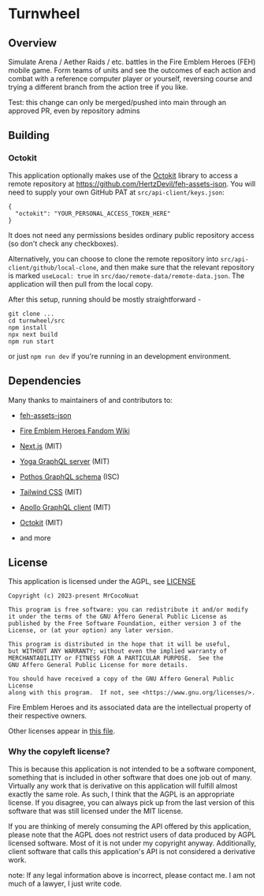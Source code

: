 # Turnwheel

## Overview
Simulate Arena / Aether Raids / etc. battles in the Fire Emblem Heroes (FEH) mobile game. Form teams of units and see the outcomes of each action and combat with a reference computer player or yourself, reversing course and trying a different branch from the action tree if you like.

Test: this change can only be merged/pushed into main through an approved PR, even by repository admins

## Building

### Octokit

This application optionally makes use of the [Octokit](https://github.com/octokit/octokit.js/) library to access a remote repository at https://github.com/HertzDevil/feh-assets-json. You will need to supply your own GitHub PAT at `src/api-client/keys.json`:
```
{
  "octokit": "YOUR_PERSONAL_ACCESS_TOKEN_HERE"
}
```
It does not need any permissions besides ordinary public repository access (so don't check any checkboxes).

Alternatively, you can choose to clone the remote repository into `src/api-client/github/local-clone`, and then make sure that the relevant repository is marked `useLocal: true` in `src/dao/remote-data/remote-data.json`. The application will then pull from the local copy.

After this setup, running should be mostly straightforward - 
```
git clone ...
cd turnwheel/src
npm install
npx next build
npm run start
```

or just `npm run dev` if you're running in an development environment.

## Dependencies

Many thanks to maintainers of and contributors to:
- [feh-assets-json](https://github.com/HertzDevil/feh-assets-json)
- [Fire Emblem Heroes Fandom Wiki](https://feheroes.fandom.com/)

- [Next.js](https://github.com/vercel/next.js) (MIT)
- [Yoga GraphQL server](https://github.com/dotansimha/graphql-yoga) (MIT)
- [Pothos GraphQL schema](https://github.com/hayes/pothos) (ISC)
- [Tailwind CSS](https://github.com/tailwindlabs/tailwindcss) (MIT)
- [Apollo GraphQL client](https://github.com/apollographql/apollo-client) (MIT)
- [Octokit](https://github.com/octokit/octokit.js) (MIT)
- and more

## License

This application is licensed under the AGPL, see [LICENSE](./LICENSE)

    Copyright (c) 2023-present MrCocoNuat

    This program is free software: you can redistribute it and/or modify
    it under the terms of the GNU Affero General Public License as
    published by the Free Software Foundation, either version 3 of the
    License, or (at your option) any later version.

    This program is distributed in the hope that it will be useful,
    but WITHOUT ANY WARRANTY; without even the implied warranty of
    MERCHANTABILITY or FITNESS FOR A PARTICULAR PURPOSE.  See the
    GNU Affero General Public License for more details.

    You should have received a copy of the GNU Affero General Public License
    along with this program.  If not, see <https://www.gnu.org/licenses/>.


Fire Emblem Heroes and its associated data are the intellectual property of
their respective owners.

Other licenses appear in [this file](./dependencies-copyright).

### Why the copyleft license?

This is because this application is not intended to be a software component,
something that is included in other software that does one job out of many. 
Virtually any work that is derivative on this application will fulfill almost
exactly the same role. As such, I think that the AGPL is an appropriate
license. If you disagree, you can always pick up from the last version of this
software that was still licensed under the MIT license.

If you are thinking of merely consuming the API offered by this application,
please note that the AGPL does not restrict users of data produced by AGPL 
licensed software. Most of it is not under my copyright anyway. Additionally,
client software that calls this application's API is not considered a
derivative work. 

note: If any legal information above is incorrect, please contact me. I am not 
much of a lawyer, I just write code.

